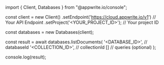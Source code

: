 import { Client, Databases } from "@appwrite.io/console";

const client = new Client()
    .setEndpoint('https://cloud.appwrite.io/v1') // Your API Endpoint
    .setProject('<YOUR_PROJECT_ID>'); // Your project ID

const databases = new Databases(client);

const result = await databases.listDocuments(
    '<DATABASE_ID>', // databaseId
    '<COLLECTION_ID>', // collectionId
    [] // queries (optional)
);

console.log(result);
